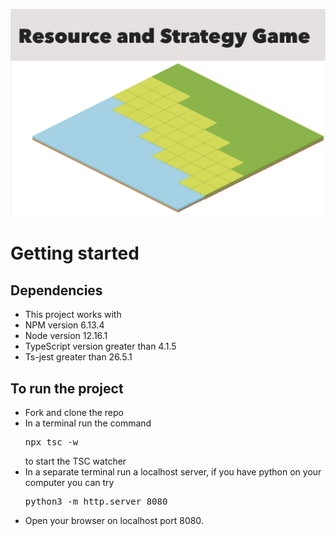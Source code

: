 ![](roadTiles_v2/png/index.png)

# Getting started 
## Dependencies 
- This project works with 
- NPM version 6.13.4
- Node version 12.16.1
- TypeScript version greater than 4.1.5
- Ts-jest greater than 26.5.1

## To run the project 
- Fork and clone the repo
- In a terminal run the command <pre>npx tsc -w</pre> to start the TSC watcher
- In a separate terminal run a localhost server, if you have python on your computer you can try <pre>python3 -m http.server 8080</pre>
- Open your browser on localhost port 8080.

